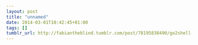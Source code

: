 ```yaml
---
layout: post
title: "unnamed"
date: 2014-03-01T10:42:45+01:00
tags: []
tumblr_url: http://fabiantheblind.tumblr.com/post/78195838490/go2shell-and-remove-git-folder-from
---
```

